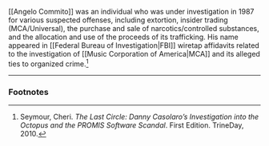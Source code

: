 [[Angelo Commito]] was an individual who was under investigation in 1987 for various suspected offenses, including extortion, insider trading (MCA/Universal), the purchase and sale of narcotics/controlled substances, and the allocation and use of the proceeds of its trafficking. His name appeared in [[Federal Bureau of Investigation|FBI]] wiretap affidavits related to the investigation of [[Music Corporation of America|MCA]] and its alleged ties to organized crime.[^1]

---
### Footnotes

[^1]: Seymour, Cheri. *The Last Circle: Danny Casolaro’s Investigation into the Octopus and the PROMIS Software Scandal*. First Edition. TrineDay, 2010.